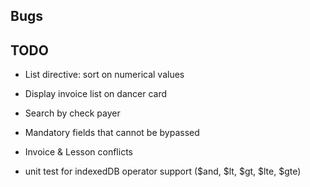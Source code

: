 ## Bugs

## TODO

- List directive: sort on numerical values
- Display invoice list on dancer card

- Search by check payer
- Mandatory fields that cannot be bypassed
- Invoice & Lesson conflicts
- unit test for indexedDB operator support ($and, $lt, $gt, $lte, $gte)